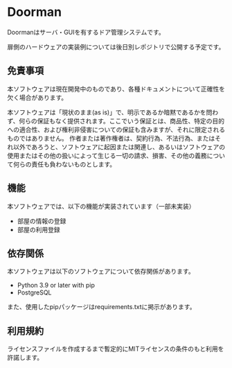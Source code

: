 # Doorman

Doormanはサーバ・GUIを有するドア管理システムです。

扉側のハードウェアの実装例については後日別レポジトリで公開する予定です。

## 免責事項

本ソフトウェアは現在開発中のものであり、各種ドキュメントについて正確性を欠く場合があります。

本ソフトウェアは「現状のまま(as is)」で、明示であるか暗黙であるかを問わず、何らの保証もなく提供されます。ここでいう保証とは、商品性、特定の目的への適合性、および権利非侵害についての保証も含みますが、それに限定されるものではありません。 作者または著作権者は、契約行為、不法行為、またはそれ以外であろうと、ソフトウェアに起因または関連し、あるいはソフトウェアの使用またはその他の扱いによって生じる一切の請求、損害、その他の義務について何らの責任も負わないものとします。

## 機能

本ソフトウェアでは、以下の機能が実装されています（一部未実装）

* 部屋の情報の登録
* 部屋の利用登録

## 依存関係

本ソフトウェアは以下のソフトウェアについて依存関係があります。
* Python 3.9 or later with pip
* PostgreSQL

また、使用したpipパッケージはrequirements.txtに掲示があります。

## 利用規約

ライセンスファイルを作成するまで暫定的にMITライセンスの条件のもと利用を許諾します。